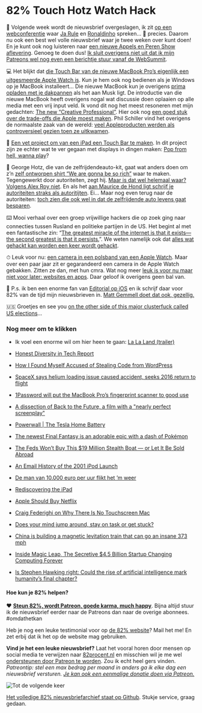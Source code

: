 # 82% Touch Hotz Watch Hack

📡 Volgende week wordt de nieuwsbrief overgeslagen, ik zit [op een webconferentie](https://websummit.net) waar [Ja Rule](https://nl.wikipedia.org/wiki/Ja_Rule) en [Ronaldinho](https://nl.wikipedia.org/wiki/Ronaldinho) spreken… 🤔 precies. Daarom nu ook een best wel volle nieuwsbrief waar je twee weken over kunt doen! En je kunt ook nog luisteren naar [een nieuwe Appels en Peren Show aflevering](http://appelsenperenshow.nl/aflevering/2016/11/2/129-de-grote-ladekast-wietsie-messi-league-bezl). Genoeg te doen dus! [Ik sluit overigens niet uit dat ik mijn Patreons wel nog even een berichtje stuur vanaf de WebSummit](https://www.patreon.com/reinier).

💻 Het blijkt dat [die Touch Bar van de nieuwe MacBook Pro’s eigenlijk een uitgesmeerde Apple Watch is](https://techcrunch.com/2016/10/28/apples-new-intel-driven-macbooks-have-a-secondary-arm-processor-that-runs-touch-id-and-security/). Kun je hem ook nog bedienen als je Windows op je MacBook installeert… Die nieuwe MacBook kun je overigens [prima opladen met je dakpannen](http://www.theverge.com/2016/10/28/13463236/tesla-solar-roof-battery-new-elon-musk) als het aan Musk ligt. De introductie van die nieuwe MacBook heeft overigens nogal wat discussie doen oplaaien op alle media met een vrij input veld. Ik vond dit nog het meest resoneren met mijn gedachten: [The new “Creative Professional”](https://nonfatdesign.com/the-new-creative-professional-dc0af708f532#.5n0075h6o). Hier ook nog [een goed stuk over de trade-offs die Apple moest maken](http://macdaddy.io/apples-new-macbook-pros/). Phil Schiller vind het overigens de normaalste zaak van de wereld: [veel Appleproducten werden als controversieel gezien toen ze uitkwamen](http://www.independent.co.uk/life-style/gadgets-and-tech/features/apple-macbook-pro-new-philip-schiller-interview-phil-iphone-ios-criticism-a7393156.html). 

👶 [Een vet project om van een iPad een Touch Bar te maken](https://youtu.be/RZLx03OPpUU). In dit project zijn ze echter wat te ver gegaan met displays in dingen maken: [Pop from hell, wanna play](http://www.theverge.com/circuitbreaker/2016/11/2/13503416/cabbage-patch-kids-baby-so-real)?

🐣 George Hotz, die van de zelfrijdendeauto-kit, gaat wat anders doen om z’n [zelf ontworpen shirt “We are gonna be so rich”](http://www.reuters.com/article/us-selfdriving-safety-idUSKCN12S1ON) waar te maken. Tegengewerkt door autoriteiten, zegt hij. [Maar is dat wel helemaal waar? Volgens Alex Roy niet](http://www.thedrive.com/tech/5772/the-cancelled-comma-one-would-have-embarrassed-the-car-industry). En als het [aan Maurice de Hond ligt schrijf je autoriteiten straks als autoritijten](http://www.volkskrant.nl/opinie/wijzig-de-regels-en-maak-mij-opiniepijler~a4406842/). Ei… Maar nog even terug naar de autoriteiten: [toch zien die ook wel in dat de zelfrijdende auto levens gaat besparen](http://futurism.com/governments-are-investing-in-self-driving-cars-because-they-will-save-lives/).

⌨️ Mooi verhaal over een groep vrijwillige hackers die op zoek ging naar connecties tussen Rusland en politieke partijen in de US. Het begint al met een fantastische zin: “[The greatest miracle of the internet is that it exists—the second greatest is that it persists.](http://www.slate.com/articles/news_and_politics/cover_story/2016/10/was_a_server_registered_to_the_trump_organization_communicating_with_russia.html)”. We weten namelijk ook dat [alles wat gehackt kan worden een keer wordt gehackt](http://www.theatlantic.com/technology/archive/2016/10/we-built-a-fake-web-toaster-and-it-was-hacked-in-an-hour/505571/).

⏱ Leuk voor nu: [een camera in een polsband van een Apple Watch](http://getcmra.com/). Maar over een paar jaar zit er gegarandeerd een camera in de Apple Watch gebakken. Zitten ze dan, met hun cmra. Wat nog meer [leuk is voor nu maar niet voor later: websites en apps](https://chatbotsmagazine.com/how-bots-will-completely-kill-websites-and-mobile-apps-656db8e6fc03#.s3i859x1q). Daar geloof ik overigens geen bal van. 

👬 P.s. ik ben een enorme fan van [Editorial op iOS](http://omz-software.com/editorial/) en ik schrijf daar voor 82% van de tijd mijn nieuwsbrieven in. [Matt Gemmell doet dat ook, gezellig.](http://mattgemmell.com/ipad-workflow-membership-newsletters/)

🇺🇸 Groetjes en see you [on the other side of this major clusterfuck called US elections](http://nymag.com/daily/intelligencer/2016/11/andrew-sullivan-trump-america-and-the-abyss.html)…

### Nog meer om te klikken

- Ik voel een enorme wil om hier heen te gaan: [La La Land (trailer)](https://www.youtube.com/watch?v=0pdqf4P9MB8&app=desktop)

- [Honest Diversity in Tech Report](http://thecooperreview.com/diversity-in-tech-report/)

- [How I Found Myself Accused of Stealing Code from WordPress](https://medium.com/@talkol/how-i-found-myself-accused-of-stealing-code-from-wordpress-a7350da9f9f2#.gy7q0qde3)

- [SpaceX says helium loading issue caused accident, seeks 2016 return to flight](http://arstechnica.com/science/2016/10/spacex-says-it-remains-on-track-to-return-to-flight-by-years-end/)

- [1Password will put the MacBook Pro’s fingerprint scanner to good use](http://www.theverge.com/2016/10/28/13462144/1password-touch-bar-touch-id-design-mockups-agilebits-macbook-pro)

- [A dissection of Back to the Future, a film with a "nearly perfect screenplay"](http://kottke.org/16/11/a-dissection-of-back-to-the-future-a-film-with-a-nearly-perfect-screenplay)

- [Powerwall | The Tesla Home Battery](https://powerwall.tesla.com/?powerwall2)

- [The newest Final Fantasy is an adorable epic with a dash of Pokémon](http://www.theverge.com/2016/10/28/13457446/world-of-final-fantasy-game-rpg-ps4-vita)

- [The Feds Won’t Buy This $19 Million Stealth Boat — or Let It Be Sold Abroad](http://www.bloomberg.com/news/articles/2016-10-19/the-feds-won-t-buy-this-19-million-stealth-boat-or-let-it-be-sold-abroad?cmpid=socialflow-twitter-business)

- [An Email History of the 2001 iPod Launch](https://backchannel.com/an-email-history-of-the-2001-ipod-launch-709b3ac4ea03#.eitx58k5s)

- [De man van 10.000 euro per uur flikt het ’m weer](https://www.nrc.nl/nieuws/2016/10/31/de-man-van-10000-euro-per-uur-flikt-het-m-weer-5075663-a1529460)

- [Rediscovering the iPad](http://mattgemmell.com/rediscovering-the-ipad/)

- [Apple Should Buy Netflix](https://stratechery.com/2016/apple-should-buy-netflix/)

- [Craig Federighi on Why There Is No Touchscreen Mac](https://www.macstories.net/linked/craig-federighi-on-why-there-is-no-touchscreen-mac/)

- [Does your mind jump around, stay on task or get stuck?](http://news.berkeley.edu/2016/10/31/wanderingmind/)

- [China is building a magnetic levitation train that can go an insane 373 mph](http://www.theverge.com/2016/11/1/13487382/maglev-train-china-crrc-speed-record)

- [Inside Magic Leap, The Secretive $4.5 Billion Startup Changing Computing Forever](http://www.forbes.com/sites/davidewalt/2016/11/02/inside-magic-leap-the-secretive-4-5-billion-startup-changing-computing-forever/#776ad32fe83f)

- [Is Stephen Hawking right: Could the rise of artificial intelligence mark humanity’s final chapter?](http://www.startupsmart.com.au/advice/growth/innovation/is-stephen-hawking-right-could-the-rise-of-artificial-intelligence-mark-humanitys-final-chapter/?user_id=13)


#### Hoe kun je 82% helpen?
❤️ [**Steun 82%, wordt Patreon, goede karma, much happy**](https://www.patreon.com/reinier). Bijna altijd stuur ik de nieuwsbrief eerder naar de Patreons dan naar de overige abonnees. #omdathetkan

Heb je nog een leuke testimonial voor op [de 82% website](http://82procent.nl)? Mail het me! En zet erbij dat ik het op de website mag gebruiken.

**Vind je het een leuke nieuwsbrief?** Laat het vooral horen door mensen op social media te verwijzen naar [82procent.nl](http://82procent.nl) en misschien wil je me wel [ondersteunen door Patreon te worden](https://www.patreon.com/reinier). Zou ik echt heel gers vinden. _Patreontip: stel een max bedrag per maand in anders ga ik elke dag een nieuwsbrief versturen. [Je kan ook een eenmalige donatie doen via Patreon.](https://github.com/reinier/82procent-nieuwsbrieven/blob/master/enquetes/enquete-1.md)_

![Tot de volgende keer](https://media1.giphy.com/media/l41lUeeQfYfACcYjS/giphy.gif)

[Het volledige 82% nieuwsbriefarchief staat op Github](http://github.com/reinier/82procent-nieuwsbrieven). Stukje service, graag gedaan.
